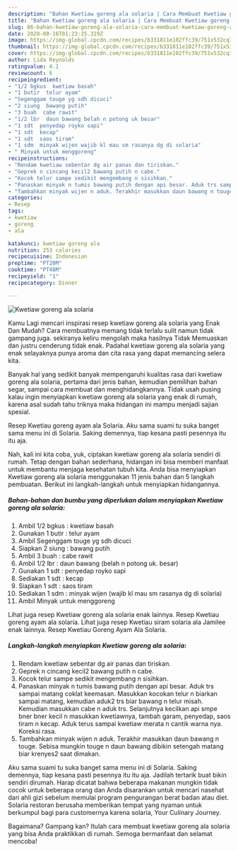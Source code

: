 ```yaml
---
description: "Bahan Kwetiaw goreng ala solaria | Cara Membuat Kwetiaw goreng ala solaria Yang Sedap"
title: "Bahan Kwetiaw goreng ala solaria | Cara Membuat Kwetiaw goreng ala solaria Yang Sedap"
slug: 86-bahan-kwetiaw-goreng-ala-solaria-cara-membuat-kwetiaw-goreng-ala-solaria-yang-sedap
date: 2020-08-16T01:23:25.319Z
image: https://img-global.cpcdn.com/recipes/b331811e102ffc39/751x532cq70/kwetiaw-goreng-ala-solaria-foto-resep-utama.jpg
thumbnail: https://img-global.cpcdn.com/recipes/b331811e102ffc39/751x532cq70/kwetiaw-goreng-ala-solaria-foto-resep-utama.jpg
cover: https://img-global.cpcdn.com/recipes/b331811e102ffc39/751x532cq70/kwetiaw-goreng-ala-solaria-foto-resep-utama.jpg
author: Lida Reynolds
ratingvalue: 4.1
reviewcount: 6
recipeingredient:
- "1/2 bgkus  kwetiaw basah"
- "1 butir  telur ayam"
- "Segenggam touge yg sdh dicuci"
- "2 siung  bawang putih"
- "3 buah  cabe rawit"
- "1/2 lbr  daun bawang belah n potong uk besar"
- "1 sdt  penyedap royko sapi"
- "1 sdt  kecap"
- "1 sdt  saos tiram"
- "1 sdm  minyak wijen wajib kl mau sm rasanya dg di solaria"
- " Minyak untuk menggoreng"
recipeinstructions:
- "Rendam kwetiaw sebentar dg air panas dan tiriskan."
- "Geprek n cincang kecil2 bawang putih n cabe."
- "Kocok telur sampe sedikit mengembang n sisihkan."
- "Panaskan minyak n tumis bawang putih dengan api besar. Aduk trs sampai matang coklat keemasan. Masukkan kocokan telur n biarkan sampai matang, kemudian aduk2 trs biar bawang n telur misah. Kemudian masukkan cabe n aduk trs. Selanjutnya kecilkan api smpe bner bner kecil n masukkan kwetiawnya, tambah garam, penyedap, saos tiram n kecap. Aduk terus sampai kwetiaw merata n cantik warna nya. Koreksi rasa."
- "Tambahkan minyak wijen n aduk. Terakhir masukkan daun bawang n touge. Sebisa mungkin touge n daun bawang dibikin setengah matang biar krenyes2 saat dimakan."
categories:
- Resep
tags:
- kwetiaw
- goreng
- ala

katakunci: kwetiaw goreng ala 
nutrition: 253 calories
recipecuisine: Indonesian
preptime: "PT20M"
cooktime: "PT48M"
recipeyield: "1"
recipecategory: Dinner

---
```



![Kwetiaw goreng ala solaria](https://img-global.cpcdn.com/recipes/b331811e102ffc39/751x532cq70/kwetiaw-goreng-ala-solaria-foto-resep-utama.jpg)

Kamu Lagi mencari inspirasi resep kwetiaw goreng ala solaria yang Enak Dan Mudah? Cara membuatnya memang tidak terlalu sulit namun tidak gampang juga. sekiranya keliru mengolah maka hasilnya Tidak Memuaskan dan justru cenderung tidak enak. Padahal kwetiaw goreng ala solaria yang enak selayaknya punya aroma dan cita rasa yang dapat memancing selera kita.

Banyak hal yang sedikit banyak mempengaruhi kualitas rasa dari kwetiaw goreng ala solaria, pertama dari jenis bahan, kemudian pemilihan bahan segar, sampai cara membuat dan menghidangkannya. Tidak usah pusing kalau ingin menyiapkan kwetiaw goreng ala solaria yang enak di rumah, karena asal sudah tahu triknya maka hidangan ini mampu menjadi sajian spesial.

Resep Kwetiau goreng ayam ala Solaria. Aku sama suami tu suka banget sama menu ini di Solaria. Saking demennya, tiap kesana pasti pesennya itu itu aja.


Nah, kali ini kita coba, yuk, ciptakan kwetiaw goreng ala solaria sendiri di rumah. Tetap dengan bahan sederhana, hidangan ini bisa memberi manfaat untuk membantu menjaga kesehatan tubuh kita. Anda bisa menyiapkan Kwetiaw goreng ala solaria menggunakan 11 jenis bahan dan 5 langkah pembuatan. Berikut ini langkah-langkah untuk menyiapkan hidangannya.

<!--inarticleads1-->

##### Bahan-bahan dan bumbu yang diperlukan dalam menyiapkan Kwetiaw goreng ala solaria:

1. Ambil 1/2 bgkus : kwetiaw basah
1. Gunakan 1 butir : telur ayam
1. Ambil Segenggam touge yg sdh dicuci
1. Siapkan 2 siung : bawang putih
1. Ambil 3 buah : cabe rawit
1. Ambil 1/2 lbr : daun bawang (belah n potong uk. besar)
1. Gunakan 1 sdt : penyedap royko sapi
1. Sediakan 1 sdt : kecap
1. Siapkan 1 sdt : saos tiram
1. Sediakan 1 sdm : minyak wijen (wajib kl mau sm rasanya dg di solaria)
1. Ambil  Minyak untuk menggoreng


Lihat juga resep Kwetiaw goreng ala solaria enak lainnya. Resep Kwetiau goreng ayam ala solaria. Lihat juga resep Kwetiau siram solaria ala Jamilee enak lainnya. Resep Kwetiau Goreng Ayam Ala Solaria. 

<!--inarticleads2-->

##### Langkah-langkah menyiapkan Kwetiaw goreng ala solaria:

1. Rendam kwetiaw sebentar dg air panas dan tiriskan.
1. Geprek n cincang kecil2 bawang putih n cabe.
1. Kocok telur sampe sedikit mengembang n sisihkan.
1. Panaskan minyak n tumis bawang putih dengan api besar. Aduk trs sampai matang coklat keemasan. Masukkan kocokan telur n biarkan sampai matang, kemudian aduk2 trs biar bawang n telur misah. Kemudian masukkan cabe n aduk trs. Selanjutnya kecilkan api smpe bner bner kecil n masukkan kwetiawnya, tambah garam, penyedap, saos tiram n kecap. Aduk terus sampai kwetiaw merata n cantik warna nya. Koreksi rasa.
1. Tambahkan minyak wijen n aduk. Terakhir masukkan daun bawang n touge. Sebisa mungkin touge n daun bawang dibikin setengah matang biar krenyes2 saat dimakan.


Aku sama suami tu suka banget sama menu ini di Solaria. Saking demennya, tiap kesana pasti pesennya itu itu aja. Jadilah tertarik buat bikin sendiri dirumah. Harap dicatat bahwa beberapa makanan mungkin tidak cocok untuk beberapa orang dan Anda disarankan untuk mencari nasehat dari ahli gizi sebelum memulai program pengurangan berat badan atau diet. Solaria restoran berusaha memberikan tempat yang nyaman untuk berkumpul bagi para customernya karena solaria, Your Culinary Journey. 

Bagaimana? Gampang kan? Itulah cara membuat kwetiaw goreng ala solaria yang bisa Anda praktikkan di rumah. Semoga bermanfaat dan selamat mencoba!
